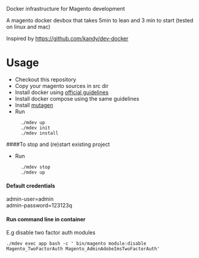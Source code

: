 Docker infrastructure for Magento development

A magento docker devbox that takes 5min to lean and 3 min to start (tested on linux and mac)

Inspired by https://github.com/kandy/dev-docker 

# Usage
- Checkout this repository
- Copy your magento sources in src dir
- Install docker using [official guidelines](https://docs.docker.com/install/)
- Install docker compose using the same guidelines
- Install [mutagen](https://mutagen.io/documentation/introduction/installation)
- Run 
  ```
    ./mdev up
    ./mdev init
    ./mdev install
  ```
  
####To stop and (re)start existing project
- Run
  ```
    ./mdev stop
    ./mdev up
  ```

#### Default credentials

  admin-user=admin \
  admin-password=123123q

#### Run command line in container
  E.g disable two factor auth modules
  ```
  ./mdev exec app bash -c ' bin/magento module:disable Magento_TwoFactorAuth Magento_AdminAdobeImsTwoFactorAuth'
  ```

